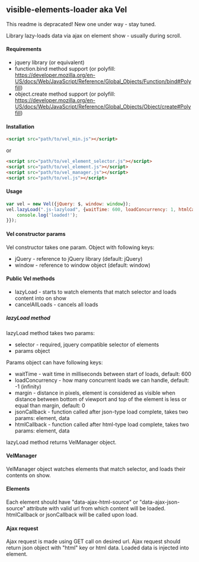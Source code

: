 ## visible-elements-loader aka Vel ##

This readme is depracated! New one under way - stay tuned.


Library lazy-loads data via ajax on element show - usually during scroll.

#### Requirements ####
 * jquery library (or equivalent)
 * function.bind method support (or polyfill: https://developer.mozilla.org/en-US/docs/Web/JavaScript/Reference/Global_Objects/Function/bind#Polyfill)
 * object.create method support (or polyfill: https://developer.mozilla.org/en-US/docs/Web/JavaScript/Reference/Global_Objects/Object/create#Polyfill) 



#### Installation ####
```html
<script src="path/to/vel_min.js"></script>
```
or
```html
<script src="path/to/vel_element_selector.js"></script>
<script src="path/to/vel_element.js"></script>
<script src="path/to/vel_manager.js"></script>
<script src="path/to/vel.js"></script>
```

#### Usage ####
```javascript
var vel = new Vel({jQuery: $, window: window});
vel.lazyLoad(".js-lazyload", {waitTime: 600, loadConcurrency: 1, htmlCallback: function(element, data) {
	console.log('loaded!');
}});
```




#### Vel constructor params ####
Vel constructor takes one param. Object with following keys:
 * jQuery - reference to jQuery library (default: jQuery)
 * window - reference to window object (default: window)


#### Public Vel methods ####
 * lazyLoad - starts to watch elements that match selector and loads content into on show
 * cancelAllLoads - cancels all loads


##### lazyLoad method #####
lazyLoad method takes two params:
 * selector - required, jquery compatible selector of elements
 * params object

 Params object can have following keys:
 * waitTime - wait time in milliseconds between start of loads, default: 600
 * loadConcurrency - how many concurrent loads we can handle, default: -1 (infinity)
 * margin - distance in pixels, element is considered as visible when distance between bottom of viewport and top of the element is less or equal than margin, default: 0
 * jsonCallback - function called after json-type load complete, takes two params: element, data
 * htmlCallback - function called after html-type load complete, takes two params: element, data
 
lazyLoad method returns VelManager object.

#### VelManager ####
VelManager object watches elements that match selector, and loads their contents on show.

#### Elements ####
Each element should have "data-ajax-html-source" or "data-ajax-json-source" attribute with valid url from which content will be loaded. htmlCallback or jsonCallback will be called upon load.

#### Ajax request ####
Ajax request is made using GET call on desired url. Ajax request should return json object with "html" key or html data. Loaded data is injected into element.

